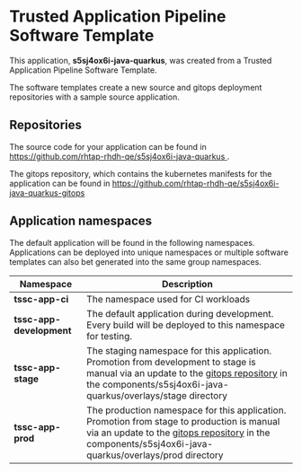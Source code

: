 # Trusted Application Pipeline Software Template

This application, **s5sj4ox6i-java-quarkus**, was created from a Trusted Application Pipeline Software Template.

The software templates create a new source and gitops deployment repositories with a sample source application. 

## Repositories

The source code for your application can be found in [https://github.com/rhtap-rhdh-qe/s5sj4ox6i-java-quarkus ](https://github.com/rhtap-rhdh-qe/s5sj4ox6i-java-quarkus ).
 
The gitops repository, which contains the kubernetes manifests for the application can be found in 
[https://github.com/rhtap-rhdh-qe/s5sj4ox6i-java-quarkus-gitops ](https://github.com/rhtap-rhdh-qe/s5sj4ox6i-java-quarkus-gitops ) 

## Application namespaces 

The default application will be found in the following namespaces. Applications can be deployed into unique namespaces or multiple software templates can also bet generated into the same group namespaces.  

|  Namespace   |  Description   |  
| -------- | -------- |
| **tssc-app-ci** | The namespace used for CI workloads |
| **tssc-app-development** | The default application during development. Every build will be deployed to this namespace for testing. |
| **tssc-app-stage** | The staging namespace for this application. Promotion from development to stage is manual via an update to the [gitops repository](https://github.com/rhtap-rhdh-qe/s5sj4ox6i-java-quarkus-gitops ) in the components/s5sj4ox6i-java-quarkus/overlays/stage directory |
| **tssc-app-prod** | The production namespace for this application. Promotion from stage to production is manual via an update to the [gitops repository](https://github.com/rhtap-rhdh-qe/s5sj4ox6i-java-quarkus-gitops ) in the components/s5sj4ox6i-java-quarkus/overlays/prod directory |